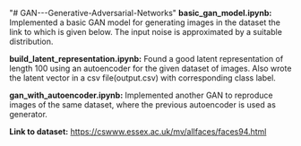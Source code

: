 "# GAN---Generative-Adversarial-Networks" 
**basic_gan_model.ipynb:**
Implemented a basic GAN model for generating images in the dataset the link to which is given below. The
input noise is approximated by a suitable distribution.

**build_latent_representation.ipynb:**
Found a good latent representation of length 100 using an autoencoder for the given dataset
of images. Also wrote the latent vector in a csv file(output.csv) with corresponding class label.

**gan_with_autoencoder.ipynb:**
Implemented another GAN to reproduce images of the same dataset, where the previous
autoencoder is used as generator.

**Link to dataset:** 
https://cswww.essex.ac.uk/mv/allfaces/faces94.html
